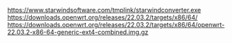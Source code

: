 https://www.starwindsoftware.com/tmplink/starwindconverter.exe
https://downloads.openwrt.org/releases/22.03.2/targets/x86/64/
https://downloads.openwrt.org/releases/22.03.2/targets/x86/64/openwrt-22.03.2-x86-64-generic-ext4-combined.img.gz
